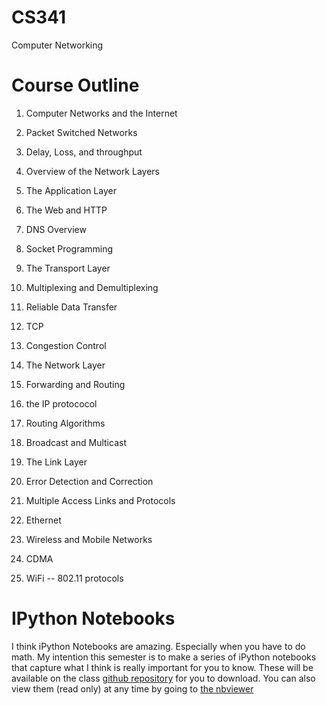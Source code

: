 CS341
=====

Computer Networking

Course Outline
==============

1.  Computer Networks and the Internet

  1. Packet Switched Networks
  1. Delay, Loss, and throughput
  1. Overview of the Network Layers

2.  The Application Layer

  1. The Web and HTTP
  1. DNS Overview
  1. Socket Programming
  

3.  The Transport Layer

  1. Multiplexing and Demultiplexing
  1. Reliable Data Transfer
  1. TCP
  1. Congestion Control

4.  The Network Layer

  1. Forwarding and Routing
  1. the IP protococol
  1. Routing Algorithms
  1. Broadcast and Multicast
  
5.  The Link Layer

  1. Error Detection and Correction
  1. Multiple Access Links and Protocols
  1. Ethernet

6.  Wireless and Mobile Networks

  1. CDMA
  1. WiFi -- 802.11 protocols
  


IPython Notebooks
=================

I think iPython Notebooks are amazing.  Especially when you have to do math.
My intention this semester is to make a series of iPython notebooks that capture
what I think is really important for you to know.  These will be available on the 
class [github repository](http://github.com/bnmnetp/CS341) for you to download.
You can also view them (read only) at any time by going to [the nbviewer](http://nbviewer.ipython.org/github/bnmnetp/CS341/tree/master/)

